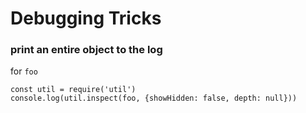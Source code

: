 # Debugging Tricks

### print an entire object to the log

for `foo`

    const util = require('util')
    console.log(util.inspect(foo, {showHidden: false, depth: null}))

